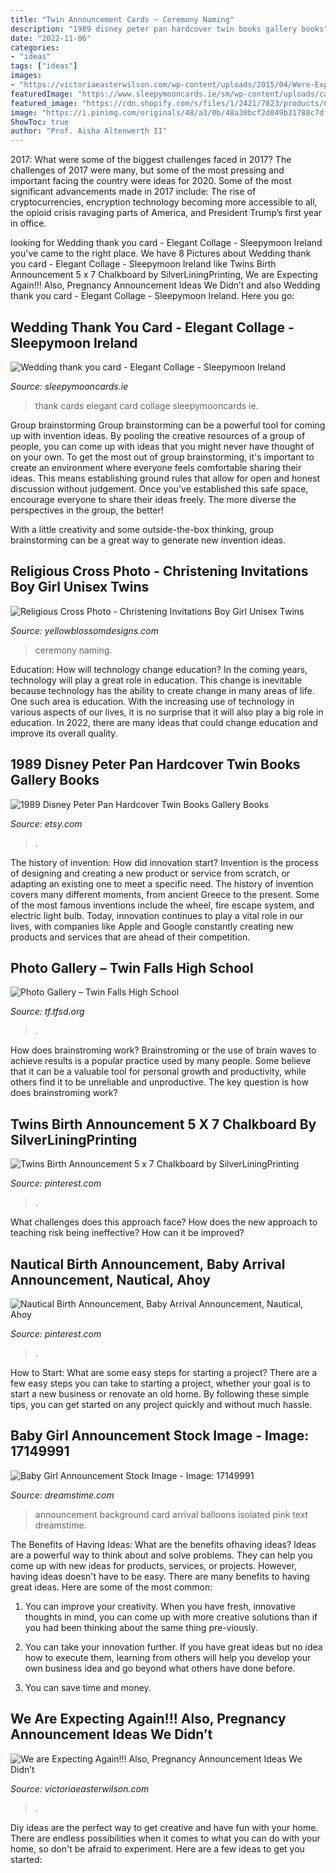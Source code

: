 ```yaml
---
title: "Twin Announcement Cards ~ Ceremony Naming"
description: "1989 disney peter pan hardcover twin books gallery books"
date: "2022-11-06"
categories:
- "ideas"
tags: ["ideas"]
images:
- "https://victoriaeasterwilson.com/wp-content/uploads/2015/04/Were-Expecting-Again-Also-Pregnancy-Announcement-Ideas-We-Didn’t-Use.jpg"
featuredImage: "https://www.sleepymooncards.ie/sm/wp-content/uploads/cards/13487/front/screenshot-front.jpg"
featured_image: "https://cdn.shopify.com/s/files/1/2421/7823/products/CN134_-_Joint_1024x1024@2x.jpg?v=1571708953"
image: "https://i.pinimg.com/originals/48/a3/0b/48a30bcf2d049b31788c7df8bd5ba7ce.jpg"
ShowToc: true
author: "Prof. Aisha Altenwerth II"
---
```



2017: What were some of the biggest challenges faced in 2017?
The challenges of 2017 were many, but some of the most pressing and important facing the country were ideas for 2020. Some of the most significant advancements made in 2017 include: The rise of cryptocurrencies, encryption technology becoming more accessible to all, the opioid crisis ravaging parts of America, and President Trump’s first year in office.

	

		
looking for Wedding thank you card - Elegant Collage - Sleepymoon Ireland you've came to the right place. We have 8 Pictures about Wedding thank you card - Elegant Collage - Sleepymoon Ireland like Twins Birth Announcement 5 x 7 Chalkboard by SilverLiningPrinting, We are Expecting Again!!! Also, Pregnancy Announcement Ideas We Didn’t and also Wedding thank you card - Elegant Collage - Sleepymoon Ireland. Here you go:
		
    
## Wedding Thank You Card - Elegant Collage - Sleepymoon Ireland

<img loading=lazy src="https://www.sleepymooncards.ie/sm/wp-content/uploads/cards/13487/front/screenshot-front.jpg" onerror="this.onerror=null;this.src='https://tse2.mm.bing.net/th?id=OIP.2qLUOXTCEj3M-Od-oVpGSQHaFQ&amp;pid=15.1';" alt="Wedding thank you card - Elegant Collage - Sleepymoon Ireland">

_Source: sleepymooncards.ie_

>thank cards elegant card collage sleepymooncards ie. 

	

Group brainstorming
Group brainstorming can be a powerful tool for coming up with invention ideas. By pooling the creative resources of a group of people, you can come up with ideas that you might never have thought of on your own.
To get the most out of group brainstorming, it's important to create an environment where everyone feels comfortable sharing their ideas. This means establishing ground rules that allow for open and honest discussion without judgement. Once you've established this safe space, encourage everyone to share their ideas freely. The more diverse the perspectives in the group, the better!

With a little creativity and some outside-the-box thinking, group brainstorming can be a great way to generate new invention ideas.

    
## Religious Cross Photo - Christening Invitations Boy Girl Unisex Twins

<img loading=lazy src="https://cdn.shopify.com/s/files/1/2421/7823/products/CN134_-_Joint_1024x1024@2x.jpg?v=1571708953" onerror="this.onerror=null;this.src='https://tse2.mm.bing.net/th?id=OIP.0wQ_3KLa80k7fZUPBVwqMQHaFP&amp;pid=15.1';" alt="Religious Cross Photo - Christening Invitations Boy Girl Unisex Twins">

_Source: yellowblossomdesigns.com_

>ceremony naming. 

	

Education: How will technology change education?
In the coming years, technology will play a great role in education. This change is inevitable because technology has the ability to create change in many areas of life. One such area is education. With the increasing use of technology in various aspects of our lives, it is no surprise that it will also play a big role in education. In 2022, there are many ideas that could change education and improve its overall quality.

    
## 1989 Disney Peter Pan Hardcover Twin Books Gallery Books

<img loading=lazy src="https://img0.etsystatic.com/041/0/8051173/il_fullxfull.540140656_rbrm.jpg" onerror="this.onerror=null;this.src='https://tse3.mm.bing.net/th?id=OIP.vs25RjXBpCCfAlV9-jawigHaFj&amp;pid=15.1';" alt="1989 Disney Peter Pan Hardcover Twin Books Gallery Books">

_Source: etsy.com_

>. 

	

The history of invention: How did innovation start?
Invention is the process of designing and creating a new product or service from scratch, or adapting an existing one to meet a specific need. The history of invention covers many different moments, from ancient Greece to the present. Some of the most famous inventions include the wheel, fire escape system, and electric light bulb. Today, innovation continues to play a vital role in our lives, with companies like Apple and Google constantly creating new products and services that are ahead of their competition.

    
## Photo Gallery – Twin Falls High School

<img loading=lazy src="https://s3-us-west-2.amazonaws.com/tfsd-multisite/wp-content/uploads/sites/3/2019/08/27140429/VB.jpg" onerror="this.onerror=null;this.src='https://tse3.mm.bing.net/th?id=OIP.zf2jwzZ3dBxZ_FpWBLM8bwHaGB&amp;pid=15.1';" alt="Photo Gallery – Twin Falls High School">

_Source: tf.tfsd.org_

>. 

	

How does brainstroming work?
Brainstroming or the use of brain waves to achieve results is a popular practice used by many people. Some believe that it can be a valuable tool for personal growth and productivity, while others find it to be unreliable and unproductive. The key question is how does brainstroming work?

    
## Twins Birth Announcement 5 X 7 Chalkboard By SilverLiningPrinting

<img loading=lazy src="https://i.pinimg.com/originals/48/a3/0b/48a30bcf2d049b31788c7df8bd5ba7ce.jpg" onerror="this.onerror=null;this.src='https://tse4.mm.bing.net/th?id=OIP.-8DKFM8db5vmuZNRTD6LewHaGr&amp;pid=15.1';" alt="Twins Birth Announcement 5 x 7 Chalkboard by SilverLiningPrinting">

_Source: pinterest.com_

>. 

	

What challenges does this approach face?
How does the new approach to teaching risk being ineffective? How can it be improved?

    
## Nautical Birth Announcement, Baby Arrival Announcement, Nautical, Ahoy

<img loading=lazy src="https://i.pinimg.com/736x/11/ce/14/11ce14c8663b6746824b21b999c1ede6--baby-arrival-announcement-birth-announcements.jpg" onerror="this.onerror=null;this.src='https://tse4.mm.bing.net/th?id=OIP.0ItKPymUH27B58sczjIt5AHaJQ&amp;pid=15.1';" alt="Nautical Birth Announcement, Baby Arrival Announcement, Nautical, Ahoy">

_Source: pinterest.com_

>. 

	

How to Start: What are some easy steps for starting a project?
There are a few easy steps you can take to starting a project, whether your goal is to start a new business or renovate an old home. By following these simple tips, you can get started on any project quickly and without much hassle.

    
## Baby Girl Announcement Stock Image - Image: 17149991

<img loading=lazy src="https://thumbs.dreamstime.com/x/baby-girl-announcement-17149991.jpg" onerror="this.onerror=null;this.src='https://tse3.mm.bing.net/th?id=OIP.pk7XNuoxquiTF1ReEgTH2gHaJh&amp;pid=15.1';" alt="Baby Girl Announcement Stock Image - Image: 17149991">

_Source: dreamstime.com_

>announcement background card arrival balloons isolated pink text dreamstime. 

	

The Benefits of Having Ideas: What are the benefits ofhaving ideas?
Ideas are a powerful way to think about and solve problems. They can help you come up with new ideas for products, services, or projects. However, having ideas doesn't have to be easy. There are many benefits to having great ideas. Here are some of the most common:
1) You can improve your creativity. When you have fresh, innovative thoughts in mind, you can come up with more creative solutions than if you had been thinking about the same thing pre-viously.

2) You can take your innovation further. If you have great ideas but no idea how to execute them, learning from others will help you develop your own business idea and go beyond what others have done before.

3) You can save time and money.

    
## We Are Expecting Again!!! Also, Pregnancy Announcement Ideas We Didn’t

<img loading=lazy src="https://victoriaeasterwilson.com/wp-content/uploads/2015/04/Were-Expecting-Again-Also-Pregnancy-Announcement-Ideas-We-Didn’t-Use.jpg" onerror="this.onerror=null;this.src='https://tse1.mm.bing.net/th?id=OIP.8lGuGQjdBe-pJ1mXKopRsQHaE8&amp;pid=15.1';" alt="We are Expecting Again!!! Also, Pregnancy Announcement Ideas We Didn’t">

_Source: victoriaeasterwilson.com_

>. 

	

Diy ideas are the perfect way to get creative and have fun with your home. There are endless possibilities when it comes to what you can do with your home, so don't be afraid to experiment. Here are a few ideas to get you started:

